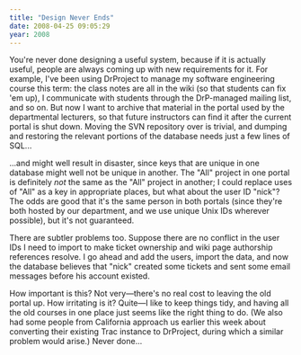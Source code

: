 ```yaml
---
title: "Design Never Ends"
date: 2008-04-25 09:05:29
year: 2008
---
```

You're never done designing a useful system, because if it is actually useful, people are always coming up with new requirements for it.  For example, I've been using DrProject to manage my software engineering course this term: the class notes are all in the wiki (so that students can fix 'em up), I communicate with students through the DrP-managed mailing list, and so on.  But now I want to archive that material in the portal used by the departmental lecturers, so that future instructors can find it after the current portal is shut down. Moving the SVN repository over is trivial, and dumping and restoring the relevant portions of the database needs just a few lines of SQL...

...and might well result in disaster, since keys that are unique in one database might well not be unique in another. The "All" project in one portal is definitely <em>not</em> the same as the "All" project in another; I could replace uses of "All" as a key in appropriate places, but what about the user ID "nick"?  The odds are good that it's the same person in both portals (since they're both hosted by our department, and we use unique Unix IDs wherever possible), but it's not guaranteed.

There are subtler problems too. Suppose there are no conflict in the user IDs I need to import to make ticket ownership and wiki page authorship references resolve.  I go ahead and add the users, import the data, and now the database believes that "nick" created some tickets and sent some email messages before his account existed.

How important is this?  Not very—there's no real cost to leaving the old portal up.  How irritating is it?  Quite—I like to keep things tidy, and having all the old courses in one place just seems like the right thing to do.  (We also had some people from California approach us earlier this week about converting their existing Trac instance to DrProject, during which a similar problem would arise.)  Never done...
